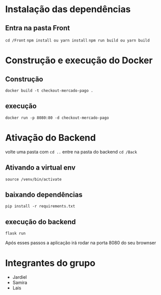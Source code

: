 # Instalação das dependências

## Entra na pasta Front
`cd /Front`
`npm install ou yarn install`
`npm run build ou yarn build`

# Construção e execução do Docker
## Construção
`docker build -t checkout-mercado-pago .`

## execução
`docker run -p 8080:80 -d checkout-mercado-pago`

# Ativação do Backend
volte uma pasta com `cd ..`
entre na pasta do backend `cd /Back`
## Ativando a virtual env
`source /venv/bin/activate`
## baixando dependências
`pip install -r requirements.txt`
## execução do backend
`flask run`

Após esses passos a aplicação irá rodar na porta 8080 do seu brownser

# Integrantes do grupo
- Jardiel
- Samira
- Lais
